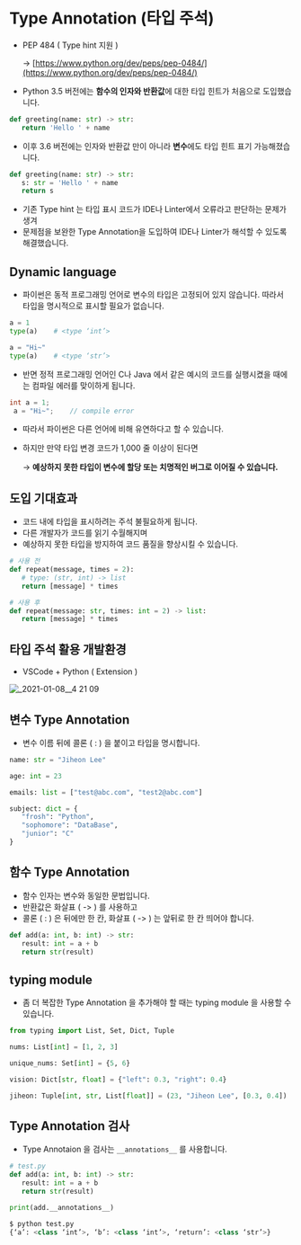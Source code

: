 # Type Annotation (타입 주석)

- PEP 484 ( Type hint 지원 )

  → [https://www.python.org/dev/peps/pep-0484/](https://www.python.org/dev/peps/pep-0484/)

- Python 3.5 버전에는 **함수의 인자와 반환값**에 대한 타입 힌트가 처음으로 도입했습니다.

```python
def greeting(name: str) -> str:
   return 'Hello ' + name
```

- 이후 3.6 버전에는 인자와 반환값 만이 아니라 **변수**에도 타입 힌트 표기 가능해졌습니다.

```python
def greeting(name: str) -> str:
   s: str = 'Hello ' + name
   return s
```

- 기존 Type hint 는 타입 표시 코드가 IDE나 Linter에서 오류라고 판단하는 문제가 생겨
- 문제점을 보완한 Type Annotation을 도입하여 IDE나 Linter가 해석할 수 있도록 해결했습니다.

## Dynamic language

- 파이썬은 동적 프로그래밍 언어로 변수의 타입은 고정되어 있지 않습니다. 따라서 타입을 명시적으로 표시할 필요가 없습니다.

```python
a = 1
type(a)    # <type ‘int’>

a = "Hi~"
type(a)    # <type ‘str’>
```

- 반면 정적 프로그래밍 언어인 C나 Java 에서 같은 예시의 코드를 실행시켰을 때에는 컴파일 에러를 맞이하게 됩니다.

```c
int a = 1;
 a = "Hi~";    // compile error
```

- 따라서 파이썬은 다른 언어에 비해 유연하다고 할 수 있습니다.
- 하지만 만약 타입 변경 코드가 1,000 줄 이상이 된다면

  → **예상하지 못한 타입이 변수에 할당 또는 치명적인 버그로 이어질 수 있습니다.**

## 도입 기대효과

- 코드 내에 타입을 표시하려는 주석 불필요하게 됩니다.
- 다른 개발자가 코드를 읽기 수월해지며
- 예상하지 못한 타입을 방지하여 코드 품질을 향상시킬 수 있습니다.

```python
# 사용 전
def repeat(message, times = 2):
   # type: (str, int) -> list
   return [message] * times

# 사용 후
def repeat(message: str, times: int = 2) -> list:
   return [message] * times
```

## 타입 주석 활용 개발환경

- VSCode + Python ( Extension )

![_2021-01-08__4 21 09](https://user-images.githubusercontent.com/48443734/106098473-71eb0a00-617c-11eb-9aeb-d6a0e917fd0a.png)

## 변수 Type Annotation

- 변수 이름 뒤에 콜론 ( : ) 을 붙이고 타입을 명시합니다.

```python
name: str = "Jiheon Lee"

age: int = 23

emails: list = ["test@abc.com", "test2@abc.com"]

subject: dict = {
   "frosh": "Python",
   "sophomore": "DataBase",
   "junior": "C"
}
```

## 함수 Type Annotation

- 함수 인자는 변수와 동일한 문법입니다.
- 반환값은 화살표 ( -> ) 를 사용하고
- 콜론 ( : ) 은 뒤에만 한 칸, 화살표 ( -> ) 는 앞뒤로 한 칸 띄어야 합니다.

```python
def add(a: int, b: int) -> str:
   result: int = a + b
   return str(result)
```

## typing module

- 좀 더 복잡한 Type Annotation 을 추가해야 할 때는 typing module 을 사용할 수 있습니다.

```python
from typing import List, Set, Dict, Tuple

nums: List[int] = [1, 2, 3]

unique_nums: Set[int] = {5, 6}

vision: Dict[str, float] = {"left": 0.3, "right": 0.4}

jiheon: Tuple[int, str, List[float]] = (23, "Jiheon Lee", [0.3, 0.4])
```

## Type Annotation 검사

- Type Annotaion 을 검사는 `__annotations__` 를 사용합니다.

```python
# test.py
def add(a: int, b: int) -> str:
   result: int = a + b
   return str(result)

print(add.__annotations__)

$ python test.py
{‘a’: <class ‘int’>, ‘b’: <class ‘int’>, ‘return’: <class ‘str’>}
```
